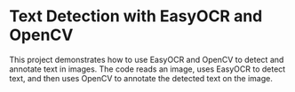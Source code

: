 # Text Detection with EasyOCR and OpenCV
 This project demonstrates how to use EasyOCR and OpenCV to detect and annotate text in images. The code reads an image, uses EasyOCR to detect text, and then uses OpenCV to annotate the detected text on the image.
